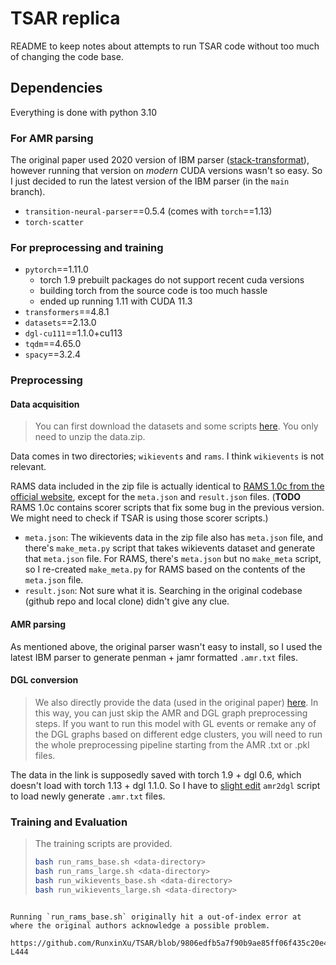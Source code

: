 # TSAR replica

README to keep notes about attempts to run TSAR code without too much of changing the code base.

## Dependencies

Everything is done with python 3.10

### For AMR parsing 
The original paper used 2020 version of IBM parser ([stack-transformat](https://github.com/IBM/transition-amr-parser/tree/stack-transformer)), however running that version on _modern_ CUDA versions wasn't so easy. So I just decided to run the latest version of the IBM parser (in the `main` branch).

- `transition-neural-parser`==0.5.4 (comes with `torch`==1.13)
- `torch-scatter`

### For preprocessing and training
- `pytorch`==1.11.0 
  - torch 1.9 prebuilt packages do not support recent cuda versions
  - building torch from the source code is too much hassle 
  - ended up running 1.11 with CUDA 11.3
- `transformers`==4.8.1
- `datasets`==2.13.0
- `dgl-cu111`==1.1.0+cu113
- `tqdm`==4.65.0
- `spacy`==3.2.4

### Preprocessing

#### Data acquisition

> You can first download the datasets and some scripts [here](https://drive.google.com/file/d/1euuD7ST94b5smaUFo6ROLW_ZasHwDpib/view?usp=sharing).
> You only need to unzip the data.zip.

Data comes in two directories; `wikievents` and `rams`. I think `wikievents` is not relevant. 

RAMS data included in the zip file is actually identical to [RAMS 1.0c from the official website](https://nlp.jhu.edu/rams/), except for the `meta.json` and `result.json` files. 
(**TODO** RAMS 1.0c contains scorer scripts that fix some bug in the previous version. We might need to check if TSAR is using those scorer scripts.) 

* `meta.json`: The wikievents data in the zip file also has `meta.json` file, and there's `make_meta.py` script that takes wikievents dataset and generate that `meta.json` file. For RAMS, there's `meta.json` but no `make_meta` script, so I re-created `make_meta.py` for RAMS based on the contents of the `meta.json` file. 
* `result.json`: Not sure what it is. Searching in the original codebase (github repo and local clone) didn't give any clue.

#### AMR parsing

As mentioned above, the original parser wasn't easy to install, so I used the latest IBM parser to generate penman + jamr formatted `.amr.txt` files. 

#### DGL conversion 

> We also directly provide the data (used in the original paper) [here](https://drive.google.com/drive/folders/1GBmvZJJP6f0jUmFaAuvk_q7Nbw_lElH0?usp=sharing).
> In this way, you can just skip the AMR and DGL graph preprocessing steps.
> If you want to run this model with GL events or remake any of the DGL graphs based on different edge clusters, you will need to run the whole preprocessing pipeline starting from the AMR .txt or .pkl files.
 
The data in the link is supposedly saved with torch 1.9 + dgl 0.6, which doesn't load with torch 1.13 + dgl 1.1.0. So I have to [slight edit](https://github.com/keighrim/tsar-replica/commit/59619d3aab26ddf3516e96cd1af9d5913196536b) `amr2dgl` script to load newly generate `.amr.txt` files. 

### Training and Evaluation

> The training scripts are provided.
> 
> ```bash
> bash run_rams_base.sh <data-directory>
> bash run_rams_large.sh <data-directory>
> bash run_wikievents_base.sh <data-directory>
> bash run_wikievents_large.sh <data-directory>
```

Running `run_rams_base.sh` originally hit a out-of-index error at where the original authors acknowledge a possible problem. 

https://github.com/RunxinXu/TSAR/blob/9806edfb5a7f90b9ae85ff06f435c20e4222be59/code/run.py#L443-L444
